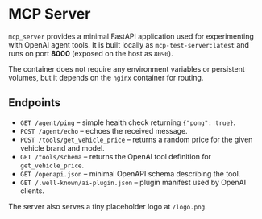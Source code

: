 # MCP Server

`mcp_server` provides a minimal FastAPI application used for experimenting with OpenAI agent tools. It is built locally as `mcp-test-server:latest` and runs on port **8000** (exposed on the host as `8090`).

The container does not require any environment variables or persistent volumes, but it depends on the `nginx` container for routing.

## Endpoints

- `GET /agent/ping` – simple health check returning `{"pong": true}`.
- `POST /agent/echo` – echoes the received message.
- `POST /tools/get_vehicle_price` – returns a random price for the given vehicle brand and model.
- `GET /tools/schema` – returns the OpenAI tool definition for `get_vehicle_price`.
- `GET /openapi.json` – minimal OpenAPI schema describing the tool.
- `GET /.well-known/ai-plugin.json` – plugin manifest used by OpenAI clients.

The server also serves a tiny placeholder logo at `/logo.png`.

